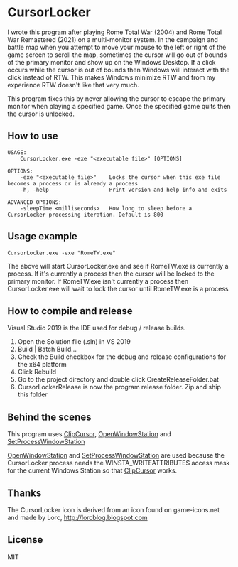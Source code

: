 # CursorLocker

I wrote this program after playing Rome Total War (2004) and Rome Total War Remastered (2021) on 
a multi-monitor system. In the campaign and battle map when you attempt to move your mouse to the left 
or right of the game screen to scroll the map, sometimes the cursor will go out of bounds of the primary monitor
and show up on the Windows Desktop. If a click occurs while the cursor is out of bounds then Windows
will interact with the click instead of RTW. This makes Windows minimize RTW and from my experience RTW doesn't
like that very much. 

This program fixes this by never allowing the cursor to escape the primary monitor when
playing a specified game. Once the specified game quits then the cursor is unlocked.
 
## How to use
```
USAGE:
	CursorLocker.exe -exe "<executable file>" [OPTIONS]

OPTIONS:
	-exe "<executable file>"	Locks the cursor when this exe file becomes a process or is already a process
	-h, -help					Print version and help info and exits

ADVANCED OPTIONS:
	-sleepTime <milliseconds>	How long to sleep before a CursorLocker processing iteration. Default is 800
```

## Usage example
```
CursorLocker.exe -exe "RomeTW.exe"
```
The above will start CursorLocker.exe and see if RomeTW.exe is currently a process. If it's currently a process then the cursor will be locked to the primary monitor.
If RomeTW.exe isn't currently a process then CursorLocker.exe will wait to lock the cursor until RomeTW.exe is a process

## How to compile and release
Visual Studio 2019 is the IDE used for debug / release builds.
1. Open the Solution file (.sln) in VS 2019
2. Build | Batch Build...
3. Check the Build checkbox for the debug and release configurations for the x64 platform
4. Click Rebuild
5. Go to the project directory and double click CreateReleaseFolder.bat
6. CursorLockerRelease is now the program release folder. Zip and ship this folder

## Behind the scenes
This program uses [ClipCursor](https://docs.microsoft.com/en-us/windows/win32/api/winuser/nf-winuser-clipcursor?f1url=%3FappId%3DDev16IDEF1%26l%3DEN-US%26k%3Dk(WINUSER%252FClipCursor);k(ClipCursor);k(DevLang-C%252B%252B);k(TargetOS-Windows)%26rd%3Dtrue), [OpenWindowStation](https://docs.microsoft.com/en-us/windows/win32/api/winuser/nf-winuser-openwindowstationa?redirectedfrom=MSDN&f1url=%3FappId%3DDev16IDEF1%26l%3DEN-US%26k%3Dk(WINUSER%252FOpenWindowStation);k(OpenWindowStation);k(DevLang-C%252B%252B);k(TargetOS-Windows)%26rd%3Dtrue) and [SetProcessWindowStation](https://docs.microsoft.com/en-us/windows/win32/api/winuser/nf-winuser-setprocesswindowstation)

[OpenWindowStation](https://docs.microsoft.com/en-us/windows/win32/api/winuser/nf-winuser-openwindowstationa?redirectedfrom=MSDN&f1url=%3FappId%3DDev16IDEF1%26l%3DEN-US%26k%3Dk(WINUSER%252FOpenWindowStation);k(OpenWindowStation);k(DevLang-C%252B%252B);k(TargetOS-Windows)%26rd%3Dtrue) and [SetProcessWindowStation](https://docs.microsoft.com/en-us/windows/win32/api/winuser/nf-winuser-setprocesswindowstation) are used because the CursorLocker process needs the WINSTA_WRITEATTRIBUTES access mask for the current Windows Station so that [ClipCursor](https://docs.microsoft.com/en-us/windows/win32/api/winuser/nf-winuser-clipcursor?f1url=%3FappId%3DDev16IDEF1%26l%3DEN-US%26k%3Dk(WINUSER%252FClipCursor);k(ClipCursor);k(DevLang-C%252B%252B);k(TargetOS-Windows)%26rd%3Dtrue) works.

## Thanks
The CursorLocker icon is derived from an icon found on game-icons.net and made by Lorc, http://lorcblog.blogspot.com
 
## License
MIT
